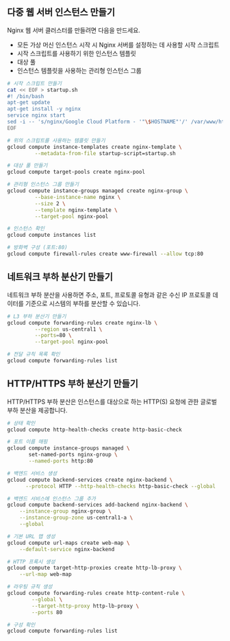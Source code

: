## 다중 웹 서버 인스턴스 만들기

Nginx 웹 서버 클러스터를 만들려면 다음을 만드세요.

- 모든 가상 머신 인스턴스 시작 시 Nginx 서버를 설정하는 데 사용할 시작 스크립트
- 시작 스크립트를 사용하기 위한 인스턴스 템플릿
- 대상 풀
- 인스턴스 템플릿을 사용하는 관리형 인스턴스 그룹

```bash
# 시작 스크립트 만들기
cat << EOF > startup.sh
#! /bin/bash
apt-get update
apt-get install -y nginx
service nginx start
sed -i -- 's/nginx/Google Cloud Platform - '"\$HOSTNAME"'/' /var/www/html/index.nginx-debian.html
EOF
```

```bash
# 위의 스크립트를 사용하는 템플릿 만들기
gcloud compute instance-templates create nginx-template \
         --metadata-from-file startup-script=startup.sh
```

```bash
# 대상 풀 만들기
gcloud compute target-pools create nginx-pool
```

```bash
# 관리형 인스턴스 그룹 만들기
gcloud compute instance-groups managed create nginx-group \
         --base-instance-name nginx \
         --size 2 \
         --template nginx-template \
         --target-pool nginx-pool
```

```bash
# 인스턴스 확인
gcloud compute instances list
```

```bash
# 방화벽 구성 (포트:80)
gcloud compute firewall-rules create www-firewall --allow tcp:80
```



## 네트워크 부하 분산기 만들기

네트워크 부하 분산을 사용하면 주소, 포트, 프로토콜 유형과 같은 수신 IP 프로토콜 데이터를 기준으로 시스템의 부하를 분산할 수 있습니다. 

```bash
# L3 부하 분산기 만들기
gcloud compute forwarding-rules create nginx-lb \
         --region us-central1 \
         --ports=80 \
         --target-pool nginx-pool
```

```bash
# 전달 규칙 목록 확인
gcloud compute forwarding-rules list
```



## HTTP/HTTPS 부하 분산기 만들기

HTTP/HTTPS 부하 분산은 인스턴스를 대상으로 하는 HTTP(S) 요청에 관한 글로벌 부하 분산을 제공합니다. 

```bash
# 상태 확인
gcloud compute http-health-checks create http-basic-check
```

```bash
# 포트 이름 매핑
gcloud compute instance-groups managed \
       set-named-ports nginx-group \
       --named-ports http:80
```

```bash
# 백엔드 서비스 생성
gcloud compute backend-services create nginx-backend \
      --protocol HTTP --http-health-checks http-basic-check --global
```

```bash
# 백엔드 서비스에 인스턴스 그룹 추가
gcloud compute backend-services add-backend nginx-backend \
    --instance-group nginx-group \
    --instance-group-zone us-central1-a \
    --global
```

```bash
# 기본 URL 맵 생성
gcloud compute url-maps create web-map \
    --default-service nginx-backend
```

```bash
# HTTP 프록시 생성
gcloud compute target-http-proxies create http-lb-proxy \
    --url-map web-map
```

```bash
# 라우팅 규칙 생성
gcloud compute forwarding-rules create http-content-rule \
        --global \
        --target-http-proxy http-lb-proxy \
        --ports 80
```

```bash
# 구성 확인
gcloud compute forwarding-rules list
```

